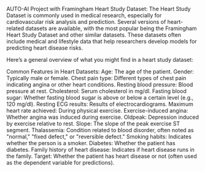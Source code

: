 AUTO-AI Project with Framingham Heart Study Dataset:
The Heart Study Dataset is commonly used in medical research, especially for cardiovascular risk analysis and prediction. Several versions of heart-related datasets are available, with the most popular being the Framingham Heart Study Dataset and other similar datasets. These datasets often include medical and lifestyle data that help researchers develop models for predicting heart disease risks.

Here’s a general overview of what you might find in a heart study dataset:

Common Features in Heart Datasets:
Age: The age of the patient.
Gender: Typically male or female.
Chest pain type: Different types of chest pain indicating angina or other heart conditions.
Resting blood pressure: Blood pressure at rest.
Cholesterol: Serum cholesterol in mg/dl.
Fasting blood sugar: Whether fasting blood sugar is above or below a certain level (e.g., 120 mg/dl).
Resting ECG results: Results of electrocardiograms.
Maximum heart rate achieved: During physical exercise.
Exercise-induced angina: Whether angina was induced during exercise.
Oldpeak: Depression induced by exercise relative to rest.
Slope: The slope of the peak exercise ST segment.
Thalassemia: Condition related to blood disorder, often noted as "normal," "fixed defect," or "reversible defect."
Smoking habits: Indicates whether the person is a smoker.
Diabetes: Whether the patient has diabetes.
Family history of heart disease: Indicates if heart disease runs in the family.
Target: Whether the patient has heart disease or not (often used as the dependent variable for predictions).

